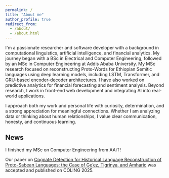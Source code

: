 ```yaml
---
permalink: /
title: "About me"
author_profile: true
redirect_from: 
  - /about/
  - /about.html
---
```

I'm a passionate researcher and software developer with a background in computational linguistics, artificial intelligence, and financial analytics. My journey began with a BSc in Electrical and Computer Engineering, followed by an MSc in Computer Engineering at Addis Ababa University. My MSc research focused on reconstructing Proto-Words for Ethiopian Semitic languages using deep learning models, including LSTM, Transformer, and GRU-based encoder-decoder architectures. I have also worked on predictive analytics for financial forecasting and sentiment analysis. Beyond research, I work in front-end web development and integrating AI into real-world applications.
 
I approach both my work and personal life with curiosity, determination, and a strong appreciation for meaningful connections. Whether I am analyzing data or thinking about human relationships, I value clear communication, honesty, and continuous learning. 

## News 

I finished my MSc on Computer Engineering from AAiT! 

Our paper on [Cognate Detection for Historical Language Reconstruction of Proto-Sabean Languages: the Case of Ge’ez, Tigrinya, and Amharic](https://ellenites.github.io//publication/2025-hlr-coling) was accepted and published on COLING 2025.

